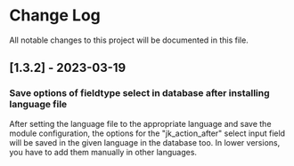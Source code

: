 # Change Log
All notable changes to this project will be documented in this file.

## [1.3.2] - 2023-03-19

### Save options of fieldtype select in database after installing language file
After setting the language file to the appropriate language and save the module configuration, the options
for the "jk_action_after" select input field will be saved in the given language in the database too.
In lower versions, you have to add them manually in other languages.

